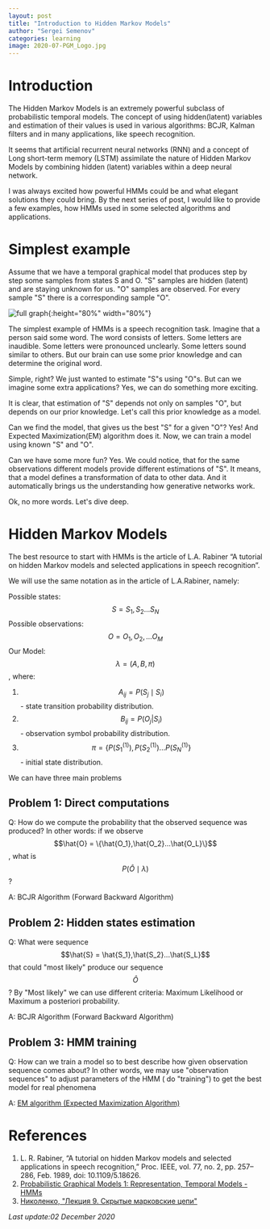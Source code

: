 ```yaml
---
layout: post
title: "Introduction to Hidden Markov Models"
author: "Sergei Semenov"
categories: learning
image: 2020-07-PGM_Logo.jpg
---
```


# Introduction

The Hidden Markov Models is an extremely powerful subclass of probabilistic temporal models. The concept of using hidden(latent) variables and estimation of their values is used in various algorithms: BCJR, Kalman filters and in many applications, like speech recognition.

It seems that artificial recurrent neural networks (RNN) and a concept of Long short-term memory (LSTM) assimilate the nature of Hidden Markov Models by combining hidden (latent) variables within a deep neural network.

I was always excited how powerful HMMs could be and what elegant solutions they could bring. By the next series of post, I would like to provide a few examples, how HMMs used in some selected algorithms and applications.

# Simplest example
Assume that we have a temporal graphical model that produces step by step some samples from states S and O.  "S" samples are hidden (latent) and are staying unknown for us. "O" samples are observed. For every sample "S" there is a corresponding sample "O". 

![full graph](https://simonrus.github.io/about/assets/img/2020-12_HMM_States.png "Graph"){:height="80%" width="80%"}

The simplest example of HMMs is a speech recognition task. Imagine that a person said some word. The word consists of letters.  Some letters are inaudible. Some letters were pronounced unclearly. Some letters sound similar to others. But our brain can use some prior knowledge and can determine the original word.

Simple, right? We just wanted to estimate "S"s using "O"s. But can we imagine some extra applications? Yes, we can do something more exciting. 

It is clear, that estimation of "S" depends not only on samples "O", but depends on our prior knowledge. Let's call this prior knowledge as a model. 

Can we find the model, that gives us the best "S" for a given "O"? Yes! And Expected Maximization(EM) algorithm does it.  Now, we can train a model using known "S" and "O". 

Can we have some more fun? Yes. We could notice, that for the same observations different models provide different estimations of "S". It means, that a model defines a transformation of data to other data. And it automatically brings us the understanding how generative networks work. 

Ok, no more words. Let's dive deep.

# Hidden Markov Models
The best resource to start with HMMs is the article of L.A. Rabiner “A tutorial on hidden Markov models and selected applications in speech recognition”. 

We will use the same notation as in the article of L.A.Rabiner, namely: 

Possible states: $$S = {S_1, S_2...S_N}$$
Possible observations: $$O = {O_1, O_2, ... O_M}$$
Our Model: $$\lambda = (A, B, \pi)$$, where:
1) $$A_{ij} = P(S_j \mid S_i)$$ - state transition probability distribution.
2) $$B_{ij} = P(O_j | S_i)$$ - observation symbol probability distribution.
3) $$\pi = \{P(S_1^{(1)}), P(S_2^{(1)}) ...  P(S_N^{(1)}\}$$ - initial state distribution.

We can have three main problems
## Problem 1: Direct computations
Q: How do we compute the probability that the observed sequence was produced?
In other words: if we observe $$\hat{O} = \{\hat{O_1},\hat{O_2}...\hat{O_L}\}$$, what is $$P(\hat{O} \mid \lambda)$$ ?

A: BCJR Algorithm (Forward Backward Algorithm)

## Problem 2: Hidden states estimation
Q: What were sequence $$\hat{S} = \hat{S_1},\hat{S_2}...\hat{S_L}$$ that could "most likely" produce our sequence $$\hat{O}$$?
By "Most likely" we can use different criteria: Maximum Likelihood or Maximum a posteriori probability.

A: BCJR Algorithm (Forward Backward Algorithm)

## Problem 3: HMM training
Q: How can we train a model so to best describe how given observation sequence comes about? In other words, we may use "observation sequences" to adjust parameters of the HMM ( do "training") to get the best model for real phenomena

A: [EM algorithm (Expected Maximization Algorithm)](https://simonrus.github.io/about/learning/PGM-ExpectedMaximization.html)

# References
1. L. R. Rabiner, “A tutorial on hidden Markov models and selected applications in speech recognition,” Proc. IEEE, vol. 77, no. 2, pp. 257–286, Feb. 1989, doi: 10.1109/5.18626.
2. [Probabilistic Graphical Models 1: Representation, Temporal Models - HMMs](https://www.coursera.org/lecture/probabilistic-graphical-models/temporal-models-hmms-goxoT)
3. [Николенко, "Лекция 9. Скрытые марковские цепи"](https://logic.pdmi.ras.ru/~sergey/oldsite/teaching/asr/notes-09-hmm.pdf)







*Last update:02 December 2020*

